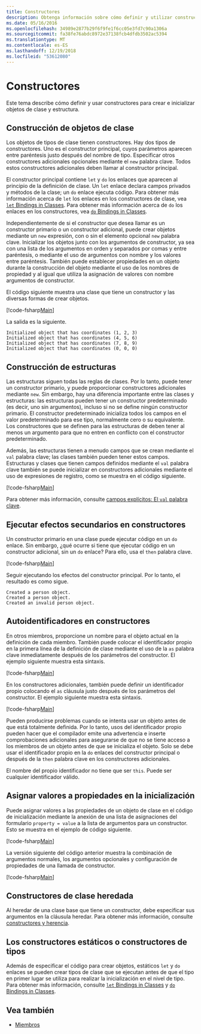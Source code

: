 ```yaml
---
title: Constructores
description: Obtenga información sobre cómo definir y utilizar constructores en F# para crear e inicializar objetos de clase y estructura.
ms.date: 05/16/2016
ms.openlocfilehash: 34989e2877b29f6f9fe1f6cc05e3fd7c90a1306a
ms.sourcegitcommit: fa38fe76abdc8972e37138fcb4dfdb3502ac5394
ms.translationtype: MT
ms.contentlocale: es-ES
ms.lasthandoff: 12/19/2018
ms.locfileid: "53612080"
---
```

# <a name="constructors"></a>Constructores

Este tema describe cómo definir y usar constructores para crear e inicializar objetos de clase y estructura.

## <a name="construction-of-class-objects"></a>Construcción de objetos de clase

Los objetos de tipos de clase tienen constructores. Hay dos tipos de constructores. Uno es el constructor principal, cuyos parámetros aparecen entre paréntesis justo después del nombre de tipo. Especificar otros constructores adicionales opcionales mediante el `new` palabra clave. Todos estos constructores adicionales deben llamar al constructor principal.

El constructor principal contiene `let` y `do` los enlaces que aparecen al principio de la definición de clase. Un `let` enlace declara campos privados y métodos de la clase; un `do` enlace ejecuta código. Para obtener más información acerca de `let` los enlaces en los constructores de clase, vea [ `let` Bindings in Classes](let-bindings-in-classes.md). Para obtener más información acerca de `do` los enlaces en los constructores, vea [ `do` Bindings in Classes](do-bindings-in-classes.md).

Independientemente de si el constructor que desea llamar es un constructor primario o un constructor adicional, puede crear objetos mediante un `new` expresión, con o sin el elemento opcional `new` palabra clave. Inicializar los objetos junto con los argumentos de constructor, ya sea con una lista de los argumentos en orden y separados por comas y entre paréntesis, o mediante el uso de argumentos con nombre y los valores entre paréntesis. También puede establecer propiedades en un objeto durante la construcción del objeto mediante el uso de los nombres de propiedad y al igual que utiliza la asignación de valores con nombre argumentos de constructor.

El código siguiente muestra una clase que tiene un constructor y las diversas formas de crear objetos.

[!code-fsharp[Main](../../../../samples/snippets/fsharp/lang-ref-2/snippet3501.fs)]

La salida es la siguiente.

```console
Initialized object that has coordinates (1, 2, 3)
Initialized object that has coordinates (4, 5, 6)
Initialized object that has coordinates (7, 8, 9)
Initialized object that has coordinates (0, 0, 0)
```

## <a name="construction-of-structures"></a>Construcción de estructuras

Las estructuras siguen todas las reglas de clases. Por lo tanto, puede tener un constructor primario, y puede proporcionar constructores adicionales mediante `new`. Sin embargo, hay una diferencia importante entre las clases y estructuras: las estructuras pueden tener un constructor predeterminado (es decir, uno sin argumentos), incluso si no se define ningún constructor primario. El constructor predeterminado inicializa todos los campos en el valor predeterminado para ese tipo, normalmente cero o su equivalente. Los constructores que se definen para las estructuras de deben tener al menos un argumento para que no entren en conflicto con el constructor predeterminado.

Además, las estructuras tienen a menudo campos que se crean mediante el `val` palabra clave; las clases también pueden tener estos campos. Estructuras y clases que tienen campos definidos mediante el `val` palabra clave también se puede inicializar en constructores adicionales mediante el uso de expresiones de registro, como se muestra en el código siguiente.

[!code-fsharp[Main](../../../../samples/snippets/fsharp/lang-ref-2/snippet3502.fs)]

Para obtener más información, consulte [campos explícitos: El `val` palabra clave](explicit-fields-the-val-keyword.md).

## <a name="executing-side-effects-in-constructors"></a>Ejecutar efectos secundarios en constructores

Un constructor primario en una clase puede ejecutar código en un `do` enlace. Sin embargo, ¿qué ocurre si tiene que ejecutar código en un constructor adicional, sin un `do` enlace? Para ello, usa el `then` palabra clave.

[!code-fsharp[Main](../../../../samples/snippets/fsharp/lang-ref-2/snippet3503.fs)]

Seguir ejecutando los efectos del constructor principal. Por lo tanto, el resultado es como sigue.

```console
Created a person object.
Created a person object.
Created an invalid person object.
```

## <a name="self-identifiers-in-constructors"></a>Autoidentificadores en constructores

En otros miembros, proporcione un nombre para el objeto actual en la definición de cada miembro. También puede colocar el identificador propio en la primera línea de la definición de clase mediante el uso de la `as` palabra clave inmediatamente después de los parámetros del constructor. El ejemplo siguiente muestra esta sintaxis.

[!code-fsharp[Main](../../../../samples/snippets/fsharp/lang-ref-2/snippet3504.fs)]

En los constructores adicionales, también puede definir un identificador propio colocando el `as` cláusula justo después de los parámetros del constructor. El ejemplo siguiente muestra esta sintaxis.

[!code-fsharp[Main](../../../../samples/snippets/fsharp/lang-ref-2/snippet3505.fs)]

Pueden producirse problemas cuando se intenta usar un objeto antes de que está totalmente definida. Por lo tanto, usos del identificador propio pueden hacer que el compilador emite una advertencia e inserte comprobaciones adicionales para asegurarse de que no se tiene acceso a los miembros de un objeto antes de que se inicializa el objeto. Solo se debe usar el identificador propio en la `do` enlaces del constructor principal o después de la `then` palabra clave en los constructores adicionales.

El nombre del propio identificador no tiene que ser `this`. Puede ser cualquier identificador válido.

## <a name="assigning-values-to-properties-at-initialization"></a>Asignar valores a propiedades en la inicialización

Puede asignar valores a las propiedades de un objeto de clase en el código de inicialización mediante la anexión de una lista de asignaciones del formulario `property = value` a la lista de argumentos para un constructor. Esto se muestra en el ejemplo de código siguiente.

[!code-fsharp[Main](../../../../samples/snippets/fsharp/lang-ref-2/snippet3506.fs)]

La versión siguiente del código anterior muestra la combinación de argumentos normales, los argumentos opcionales y configuración de propiedades de una llamada de constructor.

[!code-fsharp[Main](../../../../samples/snippets/fsharp/lang-ref-2/snippet3507.fs)]

## <a name="constructors-in-inherited-class"></a>Constructores de clase heredada

Al heredar de una clase base que tiene un constructor, debe especificar sus argumentos en la cláusula heredar. Para obtener más información, consulte [constructores y herencia](../inheritance.md#constructors-and-inheritance).

## <a name="static-constructors-or-type-constructors"></a>Los constructores estáticos o constructores de tipos

Además de especificar el código para crear objetos, estáticos `let` y `do` enlaces se pueden crear tipos de clase que se ejecutan antes de que el tipo en primer lugar se utiliza para realizar la inicialización en el nivel de tipo. Para obtener más información, consulte [ `let` Bindings in Classes](let-bindings-in-classes.md) y [ `do` Bindings in Classes](do-bindings-in-classes.md).

## <a name="see-also"></a>Vea también

- [Miembros](index.md)